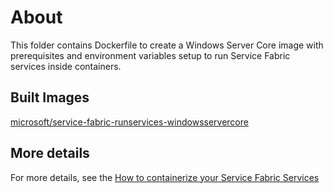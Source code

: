 # About
This folder contains Dockerfile to create a Windows Server Core image with prerequisites and environment variables setup to run Service Fabric services inside containers.

## Built Images
[microsoft/service-fabric-runservices-windowsservercore](https://hub.docker.com/r/microsoft/service-fabric-runservices-windowsservercore/)

## More details
For more details, see the [How to containerize your Service Fabric Services](https://docs.microsoft.com/en-us/azure/service-fabric/service-fabric-services-inside-containers)
